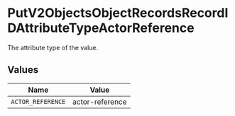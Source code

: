 # PutV2ObjectsObjectRecordsRecordIDAttributeTypeActorReference

The attribute type of the value.


## Values

| Name              | Value             |
| ----------------- | ----------------- |
| `ACTOR_REFERENCE` | actor-reference   |